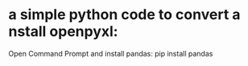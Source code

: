 # a simple python code to convert a nstall openpyxl:
Open Command Prompt and install pandas: pip install pandas
